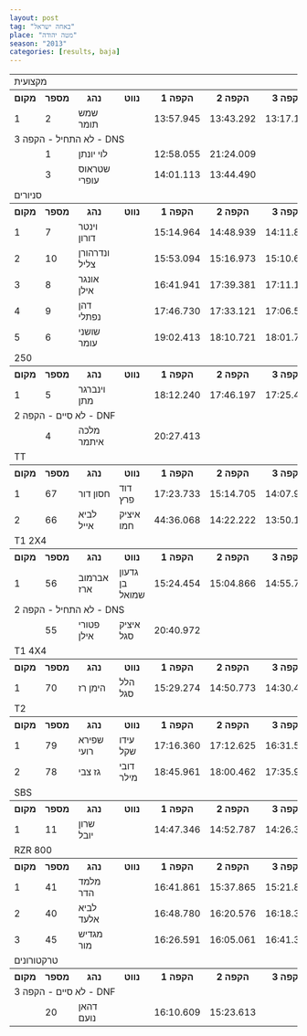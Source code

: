 ```yaml
---
layout: post
tag: "באחה ישראל"
place: "מטה יהודה"
season: "2013"
categories: [results, baja]
---
```


<table class="line_color">
<tr>
    <td colspan="99" class="title_font">מקצועית</td>
</tr>
<tr class="rnkh_bkcolor">
    <th class="rnkh_font">מקום</th>
    <th class="rnkh_font">מספר</th>
    <th class="rnkh_font">נהג</th>
    <th class="rnkh_font">נווט</th>
    <th class="rnkh_font">הקפה 1</th>
    <th class="rnkh_font">הקפה 2</th>
    <th class="rnkh_font">הקפה 3</th>
    <th class="rnkh_font">הקפה 4</th>
    <th class="rnkh_font">זמן</th>
    <th class="rnkh_font">פער</th>
</tr>
<tr class="rnk_bkcolor">
    <td class="rnk_font">1</td>
    <td class="rnk_font">2</td>
    <td class="rnk_font">שמש תומר</td>
    <td class="rnk_font"></td>
    <td class="rnk_font">13:57.945</td>
    <td class="rnk_font">13:43.292</td>
    <td class="rnk_font">13:17.183</td>
    <td class="rnk_font">13:03.373</td>
    <td class="rnk_font">54:01.793</td>
    <td class="rnk_font"></td>
</tr>
<tr>
    <td colspan="99" class="subtitle_font">לא התחיל - הקפה 3 - DNS</td>
</tr>
<tr class="rnk_bkcolor">
    <td class="rnk_font"></td>
    <td class="rnk_font">1</td>
    <td class="rnk_font">לוי יונתן</td>
    <td class="rnk_font"></td>
    <td class="rnk_font">12:58.055</td>
    <td class="rnk_font">21:24.009</td>
    <td class="rnk_font"></td>
    <td class="rnk_font"></td>
    <td class="rnk_font"></td>
    <td class="rnk_font"></td>
</tr>
<tr class="rnk_bkcolor">
    <td class="rnk_font"></td>
    <td class="rnk_font">3</td>
    <td class="rnk_font">שטראוס עופרי</td>
    <td class="rnk_font"></td>
    <td class="rnk_font">14:01.113</td>
    <td class="rnk_font">13:44.490</td>
    <td class="rnk_font"></td>
    <td class="rnk_font"></td>
    <td class="rnk_font"></td>
    <td class="rnk_font"></td>
</tr>
<tr>
    <td colspan="99" class="title_font">סניורים</td>
</tr>
<tr class="rnkh_bkcolor">
    <th class="rnkh_font">מקום</th>
    <th class="rnkh_font">מספר</th>
    <th class="rnkh_font">נהג</th>
    <th class="rnkh_font">נווט</th>
    <th class="rnkh_font">הקפה 1</th>
    <th class="rnkh_font">הקפה 2</th>
    <th class="rnkh_font">הקפה 3</th>
    <th class="rnkh_font">הקפה 4</th>
    <th class="rnkh_font">זמן</th>
    <th class="rnkh_font">פער</th>
</tr>
<tr class="rnk_bkcolor">
    <td class="rnk_font">1</td>
    <td class="rnk_font">7</td>
    <td class="rnk_font">וינטר דורון</td>
    <td class="rnk_font"></td>
    <td class="rnk_font">15:14.964</td>
    <td class="rnk_font">14:48.939</td>
    <td class="rnk_font">14:11.827</td>
    <td class="rnk_font">14:10.635</td>
    <td class="rnk_font">58:26.365</td>
    <td class="rnk_font"></td>
</tr>
<tr class="rnk_bkcolor">
    <td class="rnk_font">2</td>
    <td class="rnk_font">10</td>
    <td class="rnk_font">ונדרהורן צליל</td>
    <td class="rnk_font"></td>
    <td class="rnk_font">15:53.094</td>
    <td class="rnk_font">15:16.973</td>
    <td class="rnk_font">15:10.657</td>
    <td class="rnk_font">15:17.194</td>
    <td class="rnk_font">1:01:37.918</td>
    <td class="rnk_font">3:11.553</td>
</tr>
<tr class="rnk_bkcolor">
    <td class="rnk_font">3</td>
    <td class="rnk_font">8</td>
    <td class="rnk_font">אונגר אילן</td>
    <td class="rnk_font"></td>
    <td class="rnk_font">16:41.941</td>
    <td class="rnk_font">17:39.381</td>
    <td class="rnk_font">17:11.153</td>
    <td class="rnk_font">17:01.303</td>
    <td class="rnk_font">1:08:33.778</td>
    <td class="rnk_font">10:07.413</td>
</tr>
<tr class="rnk_bkcolor">
    <td class="rnk_font">4</td>
    <td class="rnk_font">9</td>
    <td class="rnk_font">דהן נפתלי</td>
    <td class="rnk_font"></td>
    <td class="rnk_font">17:46.730</td>
    <td class="rnk_font">17:33.121</td>
    <td class="rnk_font">17:06.554</td>
    <td class="rnk_font">17:11.074</td>
    <td class="rnk_font">1:09:37.479</td>
    <td class="rnk_font">11:11.114</td>
</tr>
<tr class="rnk_bkcolor">
    <td class="rnk_font">5</td>
    <td class="rnk_font">6</td>
    <td class="rnk_font">שושני עומר</td>
    <td class="rnk_font"></td>
    <td class="rnk_font">19:02.413</td>
    <td class="rnk_font">18:10.721</td>
    <td class="rnk_font">18:01.726</td>
    <td class="rnk_font">17:52.256</td>
    <td class="rnk_font">1:13:07.116</td>
    <td class="rnk_font">14:40.751</td>
</tr>
<tr>
    <td colspan="99" class="title_font">250</td>
</tr>
<tr class="rnkh_bkcolor">
    <th class="rnkh_font">מקום</th>
    <th class="rnkh_font">מספר</th>
    <th class="rnkh_font">נהג</th>
    <th class="rnkh_font">נווט</th>
    <th class="rnkh_font">הקפה 1</th>
    <th class="rnkh_font">הקפה 2</th>
    <th class="rnkh_font">הקפה 3</th>
    <th class="rnkh_font">הקפה 4</th>
    <th class="rnkh_font">זמן</th>
    <th class="rnkh_font">פער</th>
</tr>
<tr class="rnk_bkcolor">
    <td class="rnk_font">1</td>
    <td class="rnk_font">5</td>
    <td class="rnk_font">וינברגר מתן</td>
    <td class="rnk_font"></td>
    <td class="rnk_font">18:12.240</td>
    <td class="rnk_font">17:46.197</td>
    <td class="rnk_font">17:25.452</td>
    <td class="rnk_font">17:16.672</td>
    <td class="rnk_font">1:10:40.561</td>
    <td class="rnk_font"></td>
</tr>
<tr>
    <td colspan="99" class="subtitle_font">לא סיים - הקפה 2 - DNF</td>
</tr>
<tr class="rnk_bkcolor">
    <td class="rnk_font"></td>
    <td class="rnk_font">4</td>
    <td class="rnk_font">מלכה איתמר</td>
    <td class="rnk_font"></td>
    <td class="rnk_font">20:27.413</td>
    <td class="rnk_font"></td>
    <td class="rnk_font"></td>
    <td class="rnk_font"></td>
    <td class="rnk_font"></td>
    <td class="rnk_font"></td>
</tr>
<tr>
    <td colspan="99" class="title_font">TT</td>
</tr>
<tr class="rnkh_bkcolor">
    <th class="rnkh_font">מקום</th>
    <th class="rnkh_font">מספר</th>
    <th class="rnkh_font">נהג</th>
    <th class="rnkh_font">נווט</th>
    <th class="rnkh_font">הקפה 1</th>
    <th class="rnkh_font">הקפה 2</th>
    <th class="rnkh_font">הקפה 3</th>
    <th class="rnkh_font">הקפה 4</th>
    <th class="rnkh_font">זמן</th>
    <th class="rnkh_font">פער</th>
</tr>
<tr class="rnk_bkcolor">
    <td class="rnk_font">1</td>
    <td class="rnk_font">67</td>
    <td class="rnk_font">חסון דור</td>
    <td class="rnk_font">דוד פרץ</td>
    <td class="rnk_font">17:23.733</td>
    <td class="rnk_font">15:14.705</td>
    <td class="rnk_font">14:07.929</td>
    <td class="rnk_font">19:09.216</td>
    <td class="rnk_font">1:05:55.583</td>
    <td class="rnk_font"></td>
</tr>
<tr class="rnk_bkcolor">
    <td class="rnk_font">2</td>
    <td class="rnk_font">66</td>
    <td class="rnk_font">לביא אייל</td>
    <td class="rnk_font">איציק חמו</td>
    <td class="rnk_font">44:36.068</td>
    <td class="rnk_font">14:22.222</td>
    <td class="rnk_font">13:50.164</td>
    <td class="rnk_font">13:12.748</td>
    <td class="rnk_font">1:26:01.202</td>
    <td class="rnk_font">20:05.619</td>
</tr>
<tr>
    <td colspan="99" class="title_font">T1 2X4</td>
</tr>
<tr class="rnkh_bkcolor">
    <th class="rnkh_font">מקום</th>
    <th class="rnkh_font">מספר</th>
    <th class="rnkh_font">נהג</th>
    <th class="rnkh_font">נווט</th>
    <th class="rnkh_font">הקפה 1</th>
    <th class="rnkh_font">הקפה 2</th>
    <th class="rnkh_font">הקפה 3</th>
    <th class="rnkh_font">הקפה 4</th>
    <th class="rnkh_font">זמן</th>
    <th class="rnkh_font">פער</th>
</tr>
<tr class="rnk_bkcolor">
    <td class="rnk_font">1</td>
    <td class="rnk_font">56</td>
    <td class="rnk_font">אברמוב ארז</td>
    <td class="rnk_font">גדעון בן שמואל</td>
    <td class="rnk_font">15:24.454</td>
    <td class="rnk_font">15:04.866</td>
    <td class="rnk_font">14:55.713</td>
    <td class="rnk_font">14:34.397</td>
    <td class="rnk_font">59:59.430</td>
    <td class="rnk_font"></td>
</tr>
<tr>
    <td colspan="99" class="subtitle_font">לא התחיל - הקפה 2 - DNS</td>
</tr>
<tr class="rnk_bkcolor">
    <td class="rnk_font"></td>
    <td class="rnk_font">55</td>
    <td class="rnk_font">פטורי אילן</td>
    <td class="rnk_font">איציק סגל</td>
    <td class="rnk_font">20:40.972</td>
    <td class="rnk_font"></td>
    <td class="rnk_font"></td>
    <td class="rnk_font"></td>
    <td class="rnk_font"></td>
    <td class="rnk_font"></td>
</tr>
<tr>
    <td colspan="99" class="title_font">T1 4X4</td>
</tr>
<tr class="rnkh_bkcolor">
    <th class="rnkh_font">מקום</th>
    <th class="rnkh_font">מספר</th>
    <th class="rnkh_font">נהג</th>
    <th class="rnkh_font">נווט</th>
    <th class="rnkh_font">הקפה 1</th>
    <th class="rnkh_font">הקפה 2</th>
    <th class="rnkh_font">הקפה 3</th>
    <th class="rnkh_font">הקפה 4</th>
    <th class="rnkh_font">זמן</th>
    <th class="rnkh_font">פער</th>
</tr>
<tr class="rnk_bkcolor">
    <td class="rnk_font">1</td>
    <td class="rnk_font">70</td>
    <td class="rnk_font">הימן רז</td>
    <td class="rnk_font">הלל סגל</td>
    <td class="rnk_font">15:29.274</td>
    <td class="rnk_font">14:50.773</td>
    <td class="rnk_font">14:30.495</td>
    <td class="rnk_font">14:13.261</td>
    <td class="rnk_font">59:03.803</td>
    <td class="rnk_font"></td>
</tr>
<tr>
    <td colspan="99" class="title_font">T2</td>
</tr>
<tr class="rnkh_bkcolor">
    <th class="rnkh_font">מקום</th>
    <th class="rnkh_font">מספר</th>
    <th class="rnkh_font">נהג</th>
    <th class="rnkh_font">נווט</th>
    <th class="rnkh_font">הקפה 1</th>
    <th class="rnkh_font">הקפה 2</th>
    <th class="rnkh_font">הקפה 3</th>
    <th class="rnkh_font">הקפה 4</th>
    <th class="rnkh_font">זמן</th>
    <th class="rnkh_font">פער</th>
</tr>
<tr class="rnk_bkcolor">
    <td class="rnk_font">1</td>
    <td class="rnk_font">79</td>
    <td class="rnk_font">שפירא רועי</td>
    <td class="rnk_font">עידו שקל</td>
    <td class="rnk_font">17:16.360</td>
    <td class="rnk_font">17:12.625</td>
    <td class="rnk_font">16:31.536</td>
    <td class="rnk_font">16:18.466</td>
    <td class="rnk_font">1:07:18.987</td>
    <td class="rnk_font"></td>
</tr>
<tr class="rnk_bkcolor">
    <td class="rnk_font">2</td>
    <td class="rnk_font">78</td>
    <td class="rnk_font">גז צבי</td>
    <td class="rnk_font">דובי מילר</td>
    <td class="rnk_font">18:45.961</td>
    <td class="rnk_font">18:00.462</td>
    <td class="rnk_font">17:35.979</td>
    <td class="rnk_font">17:58.748</td>
    <td class="rnk_font">1:12:21.150</td>
    <td class="rnk_font">5:02.163</td>
</tr>
<tr>
    <td colspan="99" class="title_font">SBS</td>
</tr>
<tr class="rnkh_bkcolor">
    <th class="rnkh_font">מקום</th>
    <th class="rnkh_font">מספר</th>
    <th class="rnkh_font">נהג</th>
    <th class="rnkh_font">נווט</th>
    <th class="rnkh_font">הקפה 1</th>
    <th class="rnkh_font">הקפה 2</th>
    <th class="rnkh_font">הקפה 3</th>
    <th class="rnkh_font">הקפה 4</th>
    <th class="rnkh_font">זמן</th>
    <th class="rnkh_font">פער</th>
</tr>
<tr class="rnk_bkcolor">
    <td class="rnk_font">1</td>
    <td class="rnk_font">11</td>
    <td class="rnk_font">שרון יובל</td>
    <td class="rnk_font"></td>
    <td class="rnk_font">14:47.346</td>
    <td class="rnk_font">14:52.787</td>
    <td class="rnk_font">14:26.329</td>
    <td class="rnk_font">14:19.960</td>
    <td class="rnk_font">58:26.422</td>
    <td class="rnk_font"></td>
</tr>
<tr>
    <td colspan="99" class="title_font">RZR 800</td>
</tr>
<tr class="rnkh_bkcolor">
    <th class="rnkh_font">מקום</th>
    <th class="rnkh_font">מספר</th>
    <th class="rnkh_font">נהג</th>
    <th class="rnkh_font">נווט</th>
    <th class="rnkh_font">הקפה 1</th>
    <th class="rnkh_font">הקפה 2</th>
    <th class="rnkh_font">הקפה 3</th>
    <th class="rnkh_font">הקפה 4</th>
    <th class="rnkh_font">זמן</th>
    <th class="rnkh_font">פער</th>
</tr>
<tr class="rnk_bkcolor">
    <td class="rnk_font">1</td>
    <td class="rnk_font">41</td>
    <td class="rnk_font">מלמד הדר</td>
    <td class="rnk_font"></td>
    <td class="rnk_font">16:41.861</td>
    <td class="rnk_font">15:37.865</td>
    <td class="rnk_font">15:21.816</td>
    <td class="rnk_font">15:18.181</td>
    <td class="rnk_font">1:02:59.723</td>
    <td class="rnk_font"></td>
</tr>
<tr class="rnk_bkcolor">
    <td class="rnk_font">2</td>
    <td class="rnk_font">40</td>
    <td class="rnk_font">לביא אלעד</td>
    <td class="rnk_font"></td>
    <td class="rnk_font">16:48.780</td>
    <td class="rnk_font">16:20.576</td>
    <td class="rnk_font">16:18.379</td>
    <td class="rnk_font">15:52.551</td>
    <td class="rnk_font">1:05:20.286</td>
    <td class="rnk_font">2:20.563</td>
</tr>
<tr class="rnk_bkcolor">
    <td class="rnk_font">3</td>
    <td class="rnk_font">45</td>
    <td class="rnk_font">מגדיש מור</td>
    <td class="rnk_font"></td>
    <td class="rnk_font">16:26.591</td>
    <td class="rnk_font">16:05.061</td>
    <td class="rnk_font">16:41.336</td>
    <td class="rnk_font">17:15.969</td>
    <td class="rnk_font">1:06:28.957</td>
    <td class="rnk_font">3:29.234</td>
</tr>
<tr>
    <td colspan="99" class="title_font">טרקטורונים</td>
</tr>
<tr class="rnkh_bkcolor">
    <th class="rnkh_font">מקום</th>
    <th class="rnkh_font">מספר</th>
    <th class="rnkh_font">נהג</th>
    <th class="rnkh_font">נווט</th>
    <th class="rnkh_font">הקפה 1</th>
    <th class="rnkh_font">הקפה 2</th>
    <th class="rnkh_font">הקפה 3</th>
    <th class="rnkh_font">הקפה 4</th>
    <th class="rnkh_font">זמן</th>
    <th class="rnkh_font">פער</th>
</tr>
<tr>
    <td colspan="99" class="subtitle_font">לא סיים - הקפה 3 - DNF</td>
</tr>
<tr class="rnk_bkcolor">
    <td class="rnk_font"></td>
    <td class="rnk_font">20</td>
    <td class="rnk_font">דהאן נועם</td>
    <td class="rnk_font"></td>
    <td class="rnk_font">16:10.609</td>
    <td class="rnk_font">15:23.613</td>
    <td class="rnk_font"></td>
    <td class="rnk_font"></td>
    <td class="rnk_font"></td>
    <td class="rnk_font"></td>
</tr>
</table>
